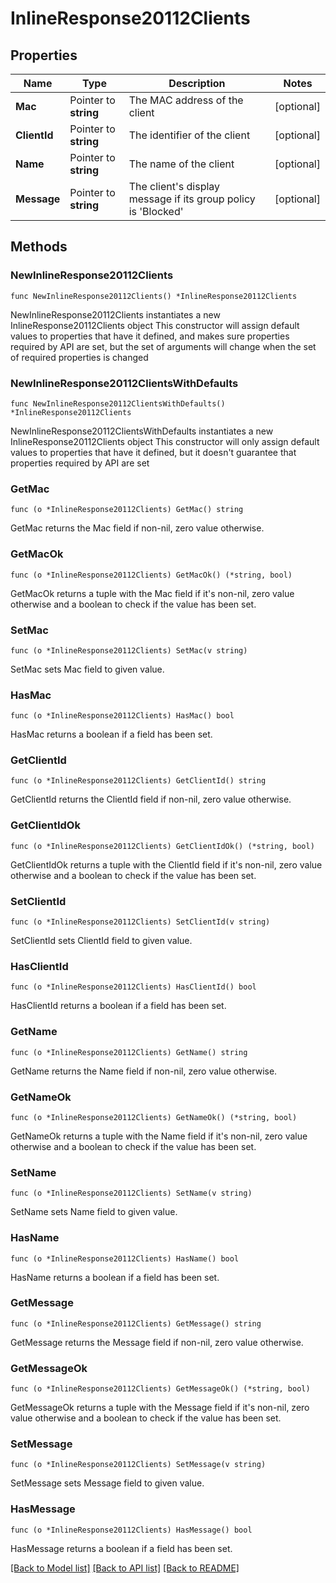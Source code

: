# InlineResponse20112Clients

## Properties

Name | Type | Description | Notes
------------ | ------------- | ------------- | -------------
**Mac** | Pointer to **string** | The MAC address of the client | [optional] 
**ClientId** | Pointer to **string** | The identifier of the client | [optional] 
**Name** | Pointer to **string** | The name of the client | [optional] 
**Message** | Pointer to **string** | The client&#39;s display message if its group policy is &#39;Blocked&#39; | [optional] 

## Methods

### NewInlineResponse20112Clients

`func NewInlineResponse20112Clients() *InlineResponse20112Clients`

NewInlineResponse20112Clients instantiates a new InlineResponse20112Clients object
This constructor will assign default values to properties that have it defined,
and makes sure properties required by API are set, but the set of arguments
will change when the set of required properties is changed

### NewInlineResponse20112ClientsWithDefaults

`func NewInlineResponse20112ClientsWithDefaults() *InlineResponse20112Clients`

NewInlineResponse20112ClientsWithDefaults instantiates a new InlineResponse20112Clients object
This constructor will only assign default values to properties that have it defined,
but it doesn't guarantee that properties required by API are set

### GetMac

`func (o *InlineResponse20112Clients) GetMac() string`

GetMac returns the Mac field if non-nil, zero value otherwise.

### GetMacOk

`func (o *InlineResponse20112Clients) GetMacOk() (*string, bool)`

GetMacOk returns a tuple with the Mac field if it's non-nil, zero value otherwise
and a boolean to check if the value has been set.

### SetMac

`func (o *InlineResponse20112Clients) SetMac(v string)`

SetMac sets Mac field to given value.

### HasMac

`func (o *InlineResponse20112Clients) HasMac() bool`

HasMac returns a boolean if a field has been set.

### GetClientId

`func (o *InlineResponse20112Clients) GetClientId() string`

GetClientId returns the ClientId field if non-nil, zero value otherwise.

### GetClientIdOk

`func (o *InlineResponse20112Clients) GetClientIdOk() (*string, bool)`

GetClientIdOk returns a tuple with the ClientId field if it's non-nil, zero value otherwise
and a boolean to check if the value has been set.

### SetClientId

`func (o *InlineResponse20112Clients) SetClientId(v string)`

SetClientId sets ClientId field to given value.

### HasClientId

`func (o *InlineResponse20112Clients) HasClientId() bool`

HasClientId returns a boolean if a field has been set.

### GetName

`func (o *InlineResponse20112Clients) GetName() string`

GetName returns the Name field if non-nil, zero value otherwise.

### GetNameOk

`func (o *InlineResponse20112Clients) GetNameOk() (*string, bool)`

GetNameOk returns a tuple with the Name field if it's non-nil, zero value otherwise
and a boolean to check if the value has been set.

### SetName

`func (o *InlineResponse20112Clients) SetName(v string)`

SetName sets Name field to given value.

### HasName

`func (o *InlineResponse20112Clients) HasName() bool`

HasName returns a boolean if a field has been set.

### GetMessage

`func (o *InlineResponse20112Clients) GetMessage() string`

GetMessage returns the Message field if non-nil, zero value otherwise.

### GetMessageOk

`func (o *InlineResponse20112Clients) GetMessageOk() (*string, bool)`

GetMessageOk returns a tuple with the Message field if it's non-nil, zero value otherwise
and a boolean to check if the value has been set.

### SetMessage

`func (o *InlineResponse20112Clients) SetMessage(v string)`

SetMessage sets Message field to given value.

### HasMessage

`func (o *InlineResponse20112Clients) HasMessage() bool`

HasMessage returns a boolean if a field has been set.


[[Back to Model list]](../README.md#documentation-for-models) [[Back to API list]](../README.md#documentation-for-api-endpoints) [[Back to README]](../README.md)


